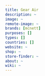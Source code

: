 ```yaml
---
title: Gear Air
description: ~
image: ~
remote-image: ~
brands: [mcnett]
purposes: []
types: []
countries: []
website: ~
shop: ~
store-finder: ~
about: ~
wiki: ~
---
```

